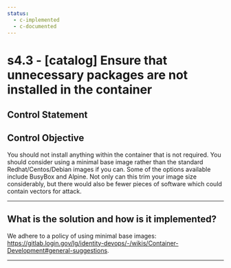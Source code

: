 ```yaml
---
status:
  - c-implemented
  - c-documented
---
```


# s4.3 - \[catalog\] Ensure that unnecessary packages are not installed in the container

## Control Statement

## Control Objective

You should not install anything within the container that is not required.     You should consider using a minimal base image rather than the standard Redhat/Centos/Debian images if you can. Some of the options available include BusyBox and Alpine.    Not only can this trim your image size considerably, but there would also be fewer pieces of software which could contain vectors for attack.

______________________________________________________________________

## What is the solution and how is it implemented?

We adhere to a policy of using minimal base images:  https://gitlab.login.gov/lg/identity-devops/-/wikis/Container-Development#general-suggestions.

______________________________________________________________________
